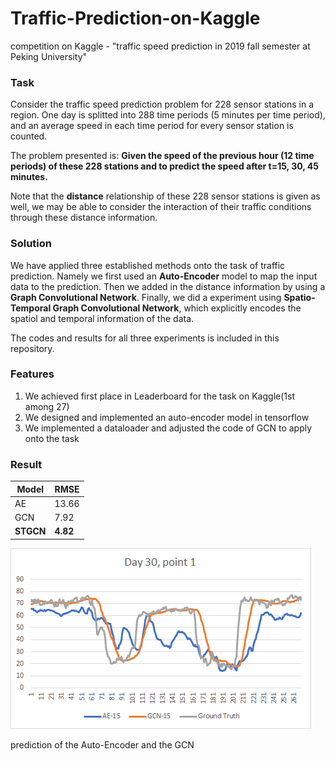 # Traffic-Prediction-on-Kaggle
competition on Kaggle - "traffic speed prediction in 2019 fall semester at Peking University"

### Task
Consider the traffic speed prediction problem for 228 sensor stations in a region. One day is splitted into 288 time periods (5 minutes per time period), and an average speed in each time period for every sensor station is counted.

The problem presented is: __Given the speed of the previous hour (12 time periods) of these 228 stations and to predict the speed after t=15, 30, 45 minutes.__

Note that the __distance__ relationship of these 228 sensor stations is given as well, we may be able to consider the interaction of their traffic conditions through these distance information.

### Solution
We have applied three established methods onto the task of traffic prediction. Namely we first used an __Auto-Encoder__ model to map the input data to the prediction. Then we added in the distance information by using a __Graph Convolutional Network__. Finally, we did a experiment using __Spatio-Temporal Graph Convolutional Network__, which explicitly encodes the spatiol and temporal information of the data.

The codes and results for all three experiments is included in this repository.

### Features
1. We achieved first place in Leaderboard for the task on Kaggle(1st among 27)
2. We designed and implemented an auto-encoder model in tensorflow
3. We implemented a dataloader and adjusted the code of GCN to apply onto the task

### Result
| Model     | RMSE     |
| --------- | -------- |
| AE        | 13.66    |
| GCN       | 7.92     |
| __STGCN__ | __4.82__ |

![image](./image/image0.png)

prediction of the Auto-Encoder and the GCN
